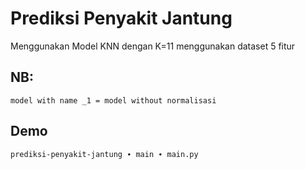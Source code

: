 # Prediksi Penyakit Jantung
Menggunakan Model KNN dengan K=11 menggunakan dataset 5 fitur
## NB: 
    model with name _1 = model without normalisasi
## Demo
    prediksi-penyakit-jantung ∙ main ∙ main.py
